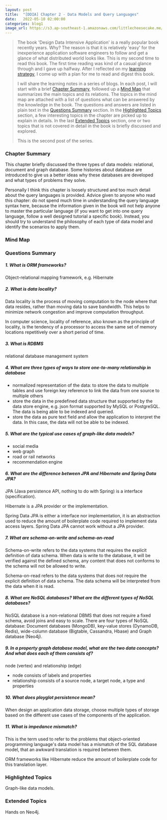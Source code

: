 ```yaml
---
layout: post
title:  "[DDIA] Chapter 2 - Data Models and Query Languages"
date:   2022-05-10 02:00:00
categories: blog1
image_url: https://s3.ap-southeast-1.amazonaws.com/littlecheesecake.me/blog-post/effective-learning/effective_learning_header.jpeg
---
```


> The book 'Design Data Intensive Application' is a really popular book recently years. Why? The reason is that it is relatively 'easy' for the inexperience application software engineers to follow and get a glance of what distributed  world looks like. This is my second time to read this book. The first time reading was kind of a casual glance through and I gave up halfway. After I reflected on my [learning strategy](http://littlecheesecake.me/blog1/2022/04/25/effective-learning.html), I come up with a plan for me to read and digest this book.
>
> I will share the learning notes in a series of blogs. In each post, I will start with a brief [Chapter Summary](#chapter-summary), followed up a [Mind Map](#mind-map) that summarizes the main topics and its relations. The topics in the mind map are attached with a list of questions what can be answered by the knowledge in the book. The questions and answers are listed in plain text in the [Questions Summary](#questions-summary) section. In the [Highlighted Topics](#highlighted-topics) section, a few interesting topics in the chapter are picked up to explain in details. In the last [Extended Topics](#extended-topics) section, one or two topics that is not covered in detail in the book is briefly discussed and explored.
> 
>This is the second post of the series.

### Chapter Summary

This chapter briefly discussed the three types of data models: relational, document and graph database. Some histories about database are introduced to give us a better ideas why these databases are developed and what types of problems they solve. 

Personally I think this chapter is loosely structured and too much detail about the query languages is provided. Advice given to anyone who read this chapter: do not spend much time in understanding the query language syntax here, because the information given in the book will not help anyone to master the particular language (if you want to get into one query language, follow a well designed tutorial a specific book). Instead, you should try to understand the philosophy of each type of data model and identify the scenarios to apply them.

### Mind Map

### Questions Summary

##### 1. What is ORM frameworks?

Object-relational mapping framework, e.g. Hibernate

##### 2. What is data locality?

Data locality is the process of moving computation to the node where that data resides, rather than moving data to save bandwidth. This helps to minimize network congestion and improve computation throughput. 

In computer science, locality of reference, also known as the principle of locality, is the tendency of a processor to access the same set of memory locations repetitively over a short period of time.

##### 3. What is RDBMS

relational database management system

##### 4. What are three types of ways to store one-to-many relationship in database

- normalized representation of the data: to store the data to multiple tables and use foreign key reference to link the data from one source to multiple others
- store the data in the predefined data structure that supported by the data store engine, e.g. json format supported by MySQL or PostgreSQL. The data is being able to be indexed and queried. 
- store the data as pure text field and allow the application to interpret the data. In this case, the data will not be able to be indexed.

##### 5. What are the typical use cases of graph-like data models?

- social media
- web graph
- road or rail networks
- recommendation engine

##### 6. What are the difference between JPA and Hibernate and Spring Data JPA?

JPA (Java persistence API, nothing to do with Spring) is a interface (specification).

Hibernate is a JPA provider or the implementation. 

Spring Data JPA is either a interface nor implementation, it is an abstraction used to reduce the amount of boilerplate code required to implement data access layers. Spring Data JPA cannot work without a JPA provider.

##### 7. What are schema-on-write and schema-on-read

Schema-on-write refers to the data systems that requires the explicit definition of data schema. When data is write to the database, it will be verified against the defined schema, any content that does not conforms to the schema will not be allowed to write. 

Schema-on-read refers to the data systems that does not require the explicit definition of data schema. The data schema will be interpreted from the data when it is read.

##### 8. What are NoSQL databases? What are the different types of NoSQL databases?

NoSQL database is a non-relational DBMS that does not require a fixed schema, avoid joins and easy to scale. There are four types of NoSQL database: Document databases (MongoDB), key-value stores (DynamoDB, Redis), wide-column database (Bigtable, Cassandra, Hbase) and Graph database (Neo4j).

##### 9. In a property graph database model, what are the two data concepts? And what does each of them consists of?

node (vertex) and relationship (edge)

- node consists of labels and properties
- relationship consists of a source node, a target node, a type and properties

##### 10. What does ployglot persistence mean?

When design an application data storage, choose multiple types of storage based on the different use cases of the components of the application.

##### 11. What is impedance mismatch?

This is the term used to refer to the problems that object-oriented programming language's data model has a mismatch of the SQL database model, that an awkward translation is required between them. 

ORM frameworks like Hibernate reduce the amount of boilerplate code for this translation layer.

### Highlighted Topics

Graph-like data models.

### Extended Topics

Hands on Neo4j. 